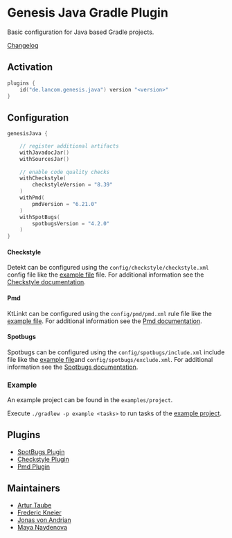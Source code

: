 # Genesis Java Gradle Plugin

Basic configuration for Java based Gradle projects. 

[Changelog](CHANGELOG.md)

## Activation
```kotlin 
plugins {
    id("de.lancom.genesis.java") version "<version>"
}
```

## Configuration
```kotlin 
genesisJava {

    // register additional artifacts
    withJavadocJar() 
    withSourcesJar()
    
    // enable code quality checks
    withCheckstyle(
        checkstyleVersion = "8.39"
    )
    withPmd(
        pmdVersion = "6.21.0"
    )
    withSpotBugs(
        spotbugsVersion = "4.2.0"
    )
}
```

#### Checkstyle
Detekt can be configured using the `config/checkstyle/checkstyle.xml` config file like
the [example file](example/config/checkstyle/checkstyle.xml) file.
For additional information see the [Checkstyle documentation](https://checkstyle.org/config.html).

#### Pmd
KtLinkt can be configured using the `config/pmd/pmd.xml` rule file like the [example file](example/config/pmd/pmd.xml).
For additional information see the [Pmd documentation](https://pmd.github.io/pmd-6.26.0/pmd_userdocs_making_rulesets.html).

#### Spotbugs
Spotbugs can be configured using the `config/spotbugs/include.xml` include file like the [example file](example/config/spotbugs/include.xml)and `config/spotbugs/exclude.xml`.
For additional information see the [Spotbugs documentation](https://spotbugs.readthedocs.io/en/stable/filter.html).

### Example

An example project can be found in the `examples/project`.

Execute `./gradlew -p example <tasks>` to run tasks of the [example project](./example).

## Plugins

- [SpotBugs Plugin](https://github.com/spotbugs/spotbugs-gradle-plugin)
- [Checkstyle Plugin](https://docs.gradle.org/current/userguide/checkstyle_plugin.html)
- [Pmd Plugin](https://docs.gradle.org/current/userguide/pmd_plugin.html)

## Maintainers
- [Artur Taube](https://github.com/Adduh)
- [Frederic Kneier](https://github.com/frederic-kneier)
- [Jonas von Andrian](https://github.com/johnny)
- [Maya Naydenova](https://github.com/mnaydeno)
